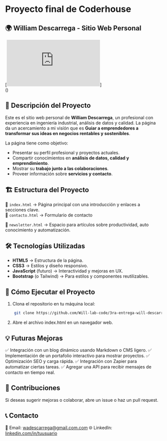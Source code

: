 # Proyecto final de Coderhouse

## 🌍 William Descarrega - Sitio Web Personal  

[![Website](https://will-lab-code.github.io/3ra-entrega-will-descarrega/index.html)]  
()

## 🎯 **Descripción del Proyecto**  

Este es el sitio web personal de **William Descarrega**, un profesional con experiencia en ingeniería industrial, análisis de datos y calidad. La página da un acercamiento a mi visíón que es  **Guiar a emprendedores a transformar sus ideas en negocios rentables y sostenibles**.  

La página tiene como objetivo:  
- Presentar su perfil profesional y proyectos actuales.  
- Compartir conocimientos en **análisis de datos, calidad y emprendimiento**.  
- Mostrar su **trabajo junto a las colaboraciones**.  
- Proveer información sobre **servicios y contacto**.  

## 🏗️ **Estructura del Proyecto**  

📁 `index.html` → Página principal con una introducción y enlaces a secciones clave.  
📁 `contacto.html` → Formulario de contacto
  
📁 `newsletter.html` → Espacio para artículos sobre productividad, auto conocimiento y automatización.    

## 🛠️ **Tecnologías Utilizadas**  

- **HTML5** → Estructura de la página.  
- **CSS3** → Estilos y diseño responsivo.  
- **JavaScript** (futuro) → Interactividad y mejoras en UX.  
- **Bootstrap** (o Tailwind) → Para estilos y componentes reutilizables.  

## 🚀 **Cómo Ejecutar el Proyecto**  

1. Clona el repositorio en tu máquina local:     

```bash   
    git clone https://github.com/Will-lab-code/3ra-entrega-will-descarrega 
```
2. Abre el archivo index.html en un navegador web.

## 💡 **Futuras Mejoras**
✅ Integración con un blog dinámico usando Markdown o CMS ligero.
✅ Implementación de un portafolio interactivo para mostrar proyectos.
✅ Optimización SEO y carga rápida.
✅ Integración con Zapier para automatizar ciertas tareas.
✅ Agregar una API para recibir mensajes de contacto en tiempo real.
## 🤝 **Contribuciones**
Si deseas sugerir mejoras o colaborar, abre un issue o haz un pull request.

## 📞 **Contacto**
📩 Email: wadescarrega@gmail.com.com
🌐 LinkedIn: [linkedin.com/in/tuusuario](https://www.linkedin.com/in/william-descarrega/)
